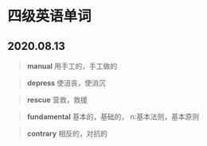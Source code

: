 # 四级英语单词

## 2020.08.13

> **manual**   用手工的，手工做的

> **depress**  使沮丧，使消沉

> **rescue** 营救，救援

> **fundamental**   基本的，基础的，  n:基本法则，基本原则

> **contrary**   相反的，对抗的